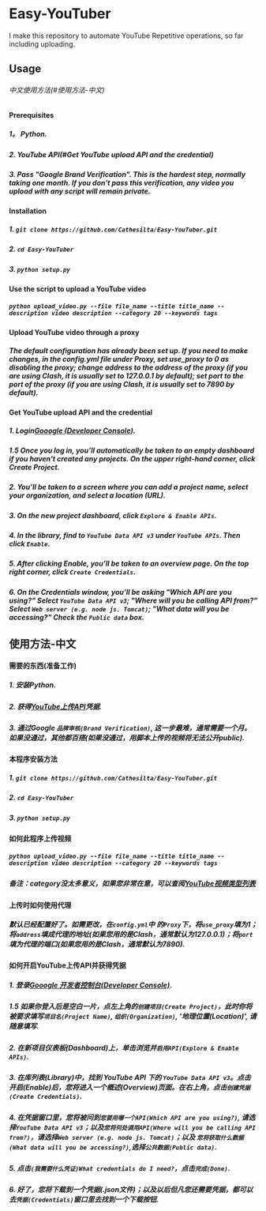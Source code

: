 # Easy-YouTuber
I make this repository to automate YouTube Repetitive operations, so far including uploading.

## Usage
###### 中文使用方法(#使用方法-中文)

#### Prerequisites
##### 1。 Python.
##### 2.  YouTube API(#Get YouTube upload API and the credential)
##### 3.  Pass "Google Brand Verification". This is the hardest step, normally taking one month. If you don't pass this verification, any video you upload with any script will remain private.

#### Installation

##### 1. `git clone https://github.com/Cathesilta/Easy-YouTuber.git`
##### 2. `cd Easy-YouTuber`
##### 3. `python setup.py`

#### Use the script to upload a YouTube video

##### `python upload_video.py --file file_name --title title_name --description video description --category 20 --keywords tags`

#### Upload YouTube video through a proxy

##### The default configuration has already been set up. If you need to make changes, in the config.yml file under Proxy, set use_proxy to 0 as disabling the proxy; change address to the address of the proxy (if you are using Clash, it is usually set to 127.0.0.1 by default); set port to the port of the proxy (if you are using Clash, it is usually set to 7890 by default).


#### Get YouTube upload API and the credential

##### 1. Login[Gooogle (Developer Console)](https://console.developers.google.com/).
##### 1.5 Once you log in, you’ll automatically be taken to an empty dashboard if you haven't created any projects. On the upper right-hand corner, click Create Project.
##### 2. You’ll be taken to a screen where you can add a project name, select your organization, and select a location (URL).
##### 3. On the new project dashboard, click `Explore & Enable APIs`.
##### 4. In the library, find to `YouTube Data API v3` under `YouTube APIs`. Then click `Enable`.
##### 5. After clicking Enable, you’ll be taken to an overview page. On the top right corner, click `Create Credentials`.
##### 6. On the Credentials window, you'll be asking "Which API are you using?" Select `YouTube Data API v3`; "Where will you be calling API from?" Select `Web server (e.g. node js. Tomcat)`; "What data will you be accessing?" Check the `Public data` box.

## 使用方法-中文


#### 需要的东西(准备工作)
##### 1. 安装Python.
##### 2. 获得[YouTube上传API](#如何开启YouTube上传API并获得凭据)凭据.
##### 3. 通过Google `品牌审核(Brand Verification)`, 这一步最难，通常需要一个月。如果没通过，其他都百搭(如果没通过，用脚本上传的视频将无法公开public).



#### 本程序安装方法

##### 1. `git clone https://github.com/Cathesilta/Easy-YouTuber.git`
##### 2. `cd Easy-YouTuber`
##### 3. `python setup.py`

#### 如何此程序上传视频

##### `python upload_video.py --file file_name --title title_name --description video description --category 20 --keywords tags`
##### 备注：category没太多意义，如果您非常在意，可以查阅[YouTube视频类型列表](https://developers.google.com/youtube/v3/docs/videoCategories/list)


#### 上传时如何使用代理

##### 默认已经配置好了。如需更改，在`config.yml`中 的`Proxy`下，将`use_proxy`填为1；将`address`填成代理的地址(如果您用的是Clash，通常默认为127.0.0.1)；将`port`填为代理的端口(如果您用的是Clash，通常默认为7890).

#### 如何开启YouTube上传API并获得凭据

##### 1. 登录[Gooogle 开发者控制台(Developer Console)](https://console.developers.google.com/).
##### 1.5 如果你登入后是空白一片，点左上角的`创建项目(Create Project)`，此时你将被要求填写`项目名(Project Name)`, `组织(Organization)`, '地理位置(Location)', 请随意填写.
##### 2. 在新项目仪表板(Dashboard)上，单击浏览并`启用API(Explore & Enable APIs)`.
##### 3. 在库列表(Library)中，找到 YouTube API 下的 `YouTube Data API v3`。点击开启(Enable)后，您将进入一个概述(Overview)页面。在右上角，点击`创建凭据(Create Credentials)`.
##### 4. 在凭据窗口里，您将被问到`您要用哪一个API(Which API are you using?)`, 请选择`YouTube Data API v3`；以及`您将何处调用API(Where will you be calling API from?)`，请选择`Web server (e.g. node js. Tomcat)`；以及 `您将获取什么数据(What data will you be accessing?)`,选择`公共数据(Public data)`.
##### 5. 点击`(我需要什么凭证)What credentials do I need?`，点击`完成(Done)`.
##### 6. 好了，您将下载到一个凭据(.json文件)；以及以后但凡您还需要凭据，都可以去`凭据(Credentials)`窗口里去找到一个下载按钮.
